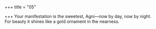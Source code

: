 +++
title = "05"

+++
Your manifestation is the sweetest, Agni—now by day, now by night. For beauty it shines like a gold ornament in the nearness.
